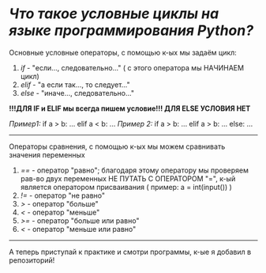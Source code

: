 # *Что такое условные циклы на языке программирования Python?*

Основные условные операторы, с помощью к-ых мы задаём цикл:
1. _if_ - "если..., следовательно..." ( c этого оператора мы НАЧИНАЕМ цикл)
2. _elif_ - "а если так..., то следует..."
3. _else_ - "иначе..., следовательно..."

**!!!ДЛЯ IF и ELIF мы всегда пишем условие!!! ДЛЯ ELSE УСЛОВИЯ НЕТ**

*Пример1:*
if a > b:
...
elif a < b:
...
*Пример 2:*
if a > b:
...
elif a > b:
...
else:
...

***
Операторы сравнения, с помощью к-ых мы можем сравнивать значения переменных
1. _==_ - оператор "равно"; благодаря этому оператору мы проверяем рав-во двух переменных
НЕ ПУТАТЬ С ОПЕРАТОРОМ "=", к-ый является оператором присваивания ( пример: a = int(input()) )
2. _!=_ - оператор "не равно"
3. _>_ - оператор "больше"
4. _<_ - оператор "меньше"
5. _>=_ - оператор "больше или равно"
6. _<_ - оператор "меньше или равно"

***
А теперь приступай к практике и смотри программы, к-ые я добавил в репозиторий!

